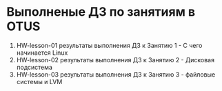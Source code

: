 # Выполненые ДЗ по занятиям в OTUS
1. HW-lesson-01 результаты выполнения ДЗ к Занятию 1 - С чего начинается Linux
2. HW-lesson-02 результаты выполнения ДЗ к Занятию 2 - Дисковая подсистема
3. HW-lesson-03 результаты выполнения ДЗ к Занятию 3 - файловые системы и LVM
